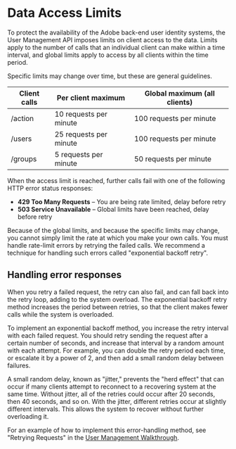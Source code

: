 # Data Access Limits

To protect the availability of the Adobe back-end user identity systems, the User Management API imposes limits on client access to the data. Limits apply to the number of calls that an individual client can make within a time interval, and global limits apply to access by all clients within the time period.

Specific limits may change over time, but these are general guidelines.

| Client calls | Per client maximum | Global maximum (all clients) | 
| --- | --- | --- |
| /action | 10 requests per minute | 100 requests per minute |
| /users | 25 requests per minute | 100 requests per minute |
| /groups | 5 requests per minute | 50 requests per minute |

When the access limit is reached, further calls fail with one of the following HTTP error status responses:

* **429 Too Many Requests** – You are being rate limited, delay before retry
* **503 Service Unavailable** – Global limits have been reached, delay before retry

Because of the global limits, and because the specific limits may change, you cannot simply limit the rate at which you make your own calls. You must handle rate-limit errors by retrying the failed calls.  We recommend a technique for handling such errors called "exponential backoff retry".

## Handling error responses

When you retry a failed request, the retry can also fail, and can fall back into the retry loop, adding to the system overload. The exponential backoff retry method increases the period between retries, so that the client makes fewer calls while the system is overloaded.

To implement an exponential backoff method, you increase the retry interval with each failed request. You should retry sending the request after a certain number of seconds, and increase that interval by a random amount with each attempt. For example, you can double the retry period each time, or escalate it by a power of 2, and then add a small random delay between failures.

A small random delay, known as "jitter," prevents the "herd effect" that can occur if many clients attempt to reconnect to a recovering system at the same time. Without jitter, all of the retries could occur after 20 seconds, then 40 seconds, and so on. With the jitter, different retries occur at slightly different intervals. This allows the system to recover without further overloading it.

For an example of how to implement this error-handling method, see "Retrying Requests" in the [User Management Walkthrough](samples/index.html).
